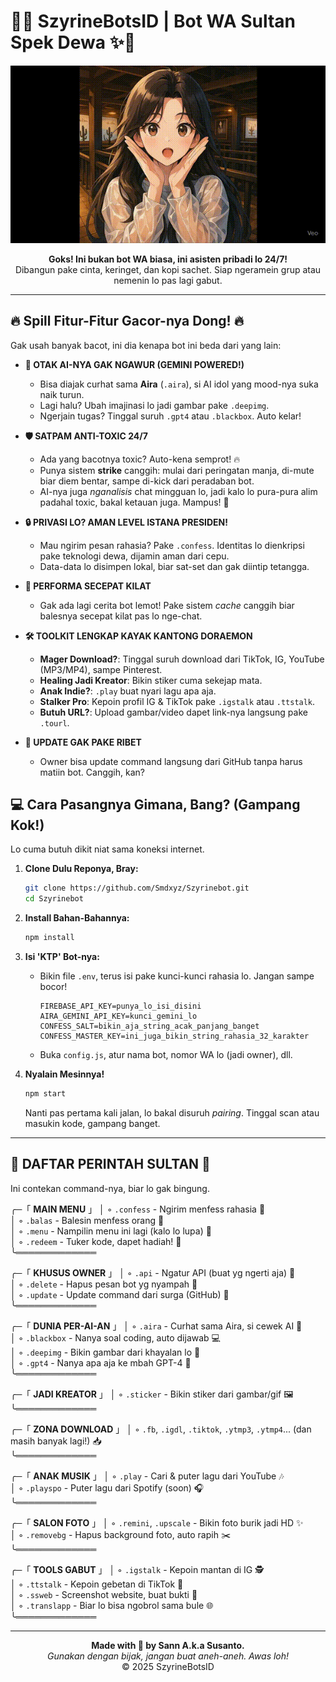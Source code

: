 # 🤖✨ SzyrineBotsID | Bot WA Sultan Spek Dewa ✨🤖

<p align="center">
  <img src="https://github.com/Smdxyz/Szyrinebot/raw/main/animestyle_szyrine.gif" alt="SzyrineBotsID Banner" width="600"/>
</p>

<p align="center">
  <strong>Goks! Ini bukan bot WA biasa, ini asisten pribadi lo 24/7!</strong><br>
  Dibangun pake cinta, keringet, dan kopi sachet. Siap ngeramein grup atau nemenin lo pas lagi gabut.
</p>

---

## 🔥 Spill Fitur-Fitur Gacor-nya Dong! 🔥

Gak usah banyak bacot, ini dia kenapa bot ini beda dari yang lain:

*   **🧠 OTAK AI-NYA GAK NGAWUR (GEMINI POWERED!)**
    *   Bisa diajak curhat sama **Aira** (`.aira`), si AI idol yang mood-nya suka naik turun.
    *   Lagi halu? Ubah imajinasi lo jadi gambar pake `.deepimg`.
    *   Ngerjain tugas? Tinggal suruh `.gpt4` atau `.blackbox`. Auto kelar!

*   **🛡️ SATPAM ANTI-TOXIC 24/7**
    *   Ada yang bacotnya toxic? Auto-kena semprot! 🔥
    *   Punya sistem **strike** canggih: mulai dari peringatan manja, di-mute biar diem bentar, sampe di-kick dari peradaban bot.
    *   AI-nya juga *nganalisis* chat mingguan lo, jadi kalo lo pura-pura alim padahal toxic, bakal ketauan juga. Mampus! 🤣

*   **🔒 PRIVASI LO? AMAN LEVEL ISTANA PRESIDEN!**
    *   Mau ngirim pesan rahasia? Pake `.confess`. Identitas lo dienkripsi pake teknologi dewa, dijamin aman dari cepu.
    *   Data-data lo disimpen lokal, biar sat-set dan gak diintip tetangga.

*   **🚀 PERFORMA SECEPAT KILAT**
    *   Gak ada lagi cerita bot lemot! Pake sistem *cache* canggih biar balesnya secepat kilat pas lo nge-chat.

*   **🛠️ TOOLKIT LENGKAP KAYAK KANTONG DORAEMON**
    *   **Mager Download?**: Tinggal suruh download dari TikTok, IG, YouTube (MP3/MP4), sampe Pinterest.
    *   **Healing Jadi Kreator**: Bikin stiker cuma sekejap mata.
    *   **Anak Indie?**: `.play` buat nyari lagu apa aja.
    *   **Stalker Pro**: Kepoin profil IG & TikTok pake `.igstalk` atau `.ttstalk`.
    *   **Butuh URL?**: Upload gambar/video dapet link-nya langsung pake `.tourl`.

*   **🔄 UPDATE GAK PAKE RIBET**
    *   Owner bisa update command langsung dari GitHub tanpa harus matiin bot. Canggih, kan?

## 💻 Cara Pasangnya Gimana, Bang? (Gampang Kok!)

Lo cuma butuh dikit niat sama koneksi internet.

1.  **Clone Dulu Reponya, Bray:**
    ```bash
    git clone https://github.com/Smdxyz/Szyrinebot.git
    cd Szyrinebot
    ```

2.  **Install Bahan-Bahannya:**
    ```bash
    npm install
    ```

3.  **Isi 'KTP' Bot-nya:**
    *   Bikin file `.env`, terus isi pake kunci-kunci rahasia lo. Jangan sampe bocor!
        ```env
        FIREBASE_API_KEY=punya_lo_isi_disini
        AIRA_GEMINI_API_KEY=kunci_gemini_lo
        CONFESS_SALT=bikin_aja_string_acak_panjang_banget
        CONFESS_MASTER_KEY=ini_juga_bikin_string_rahasia_32_karakter
        ```
    *   Buka `config.js`, atur nama bot, nomor WA lo (jadi owner), dll.

4.  **Nyalain Mesinnya!**
    ```bash
    npm start
    ```
    Nanti pas pertama kali jalan, lo bakal disuruh *pairing*. Tinggal scan atau masukin kode, gampang banget.

---

## 👑 DAFTAR PERINTAH SULTAN 👑

Ini contekan command-nya, biar lo gak bingung.

╭─「 **MAIN MENU** 」
│ ◦ `.confess`   - Ngirim menfess rahasia 🤫  
│ ◦ `.balas`     - Balesin menfess orang 💬  
│ ◦ `.menu`      - Nampilin menu ini lagi (kalo lo lupa) 📜  
│ ◦ `.redeem`    - Tuker kode, dapet hadiah! 🎁  
╰═════════════

╭─「 **KHUSUS OWNER** 」
│ ◦ `.api`       - Ngatur API (buat yg ngerti aja) 🔑  
│ ◦ `.delete`    - Hapus pesan bot yg nyampah 🚮  
│ ◦ `.update`    - Update command dari surga (GitHub) 🔄  
╰═════════════

╭─「 **DUNIA PER-AI-AN** 」
│ ◦ `.aira`      - Curhat sama Aira, si cewek AI 🌸  
│ ◦ `.blackbox`  - Nanya soal coding, auto dijawab 💻  
│ ◦ `.deepimg`   - Bikin gambar dari khayalan lo 🎨  
│ ◦ `.gpt4`      - Nanya apa aja ke mbah GPT-4 🧠  
╰═════════════

╭─「 **JADI KREATOR** 」
│ ◦ `.sticker`   - Bikin stiker dari gambar/gif 🖼️  
╰═════════════

╭─「 **ZONA DOWNLOAD** 」
│ ◦ `.fb`, `.igdl`, `.tiktok`, `.ytmp3`, `.ytmp4`... (dan masih banyak lagi!) 📥  
╰═════════════

╭─「 **ANAK MUSIK** 」
│ ◦ `.play`      - Cari & puter lagu dari YouTube 🎶  
│ ◦ `.playspo`   - Puter lagu dari Spotify (soon) 🎧  
╰═════════════

╭─「 **SALON FOTO** 」
│ ◦ `.remini`, `.upscale` - Bikin foto burik jadi HD ✨  
│ ◦ `.removebg`  - Hapus background foto, auto rapih ✂️  
╰═════════════

╭─「 **TOOLS GABUT** 」
│ ◦ `.igstalk`   - Kepoin mantan di IG 🕵️  
│ ◦ `.ttstalk`   - Kepoin gebetan di TikTok 💃  
│ ◦ `.ssweb`     - Screenshot website, buat bukti 📸  
│ ◦ `.translapp` - Biar lo bisa ngobrol sama bule 🌐  
╰═════════════

---

<p align="center">
  <strong>Made with 💖 by Sann A.k.a Susanto.</strong><br>
  <em>Gunakan dengan bijak, jangan buat aneh-aneh. Awas loh!</em><br>
  © 2025 SzyrineBotsID
</p>
